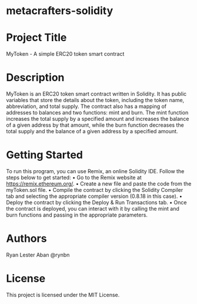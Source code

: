 # metacrafters-solidity
# Project Title
MyToken - A simple ERC20 token smart contract

# Description
MyToken is an ERC20 token smart contract written in Solidity. It has public variables that store the details about the token, including the token name, abbreviation, and total supply. The contract also has a mapping of addresses to balances and two functions: mint and burn. The mint function increases the total supply by a specified amount and increases the balance of a given address by that amount, while the burn function decreases the total supply and the balance of a given address by a specified amount.

# Getting Started
To run this program, you can use Remix, an online Solidity IDE. Follow the steps below to get started:
• Go to the Remix website at https://remix.ethereum.org/.
• Create a new file and paste the code from the myToken.sol file.
• Compile the contract by clicking the Solidity Compiler tab and selecting the appropriate compiler version (0.8.18 in this case).
• Deploy the contract by clicking the Deploy & Run Transactions tab.
• Once the contract is deployed, you can interact with it by calling the mint and burn functions and passing in the appropriate parameters.

# Authors
Ryan Lester Aban
@rynbn

# License
This project is licensed under the MIT License.
